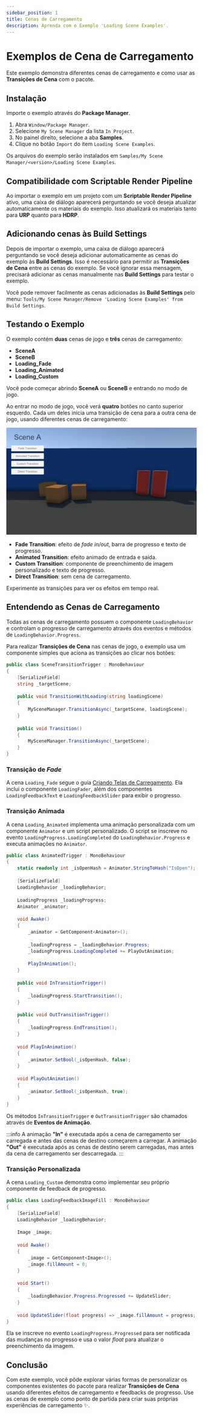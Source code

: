 ```yaml
---
sidebar_position: 1
title: Cenas de Carregamento
description: Aprenda com o Exemplo 'Loading Scene Examples'.
---
```


# Exemplos de Cena de Carregamento

Este exemplo demonstra diferentes cenas de carregamento e como usar as **Transições de Cena** com o pacote.

## Instalação

Importe o exemplo através do **Package Manager**.

1. Abra `Window/Package Manager`.
2. Selecione `My Scene Manager` da lista `In Project`.
3. No painel direito, selecione a aba **Samples**.
4. Clique no botão `Import` do item `Loading Scene Examples`.

Os arquivos do exemplo serão instalados em `Samples/My Scene Manager/<version>/Loading Scene Examples`.

## Compatibilidade com Scriptable Render Pipeline

Ao importar o exemplo em um projeto com um **Scriptable Render Pipeline** ativo, uma caixa de diálogo aparecerá perguntando se você deseja atualizar automaticamente os materiais do exemplo.
Isso atualizará os materiais tanto para **URP** quanto para **HDRP**.

## Adicionando cenas às Build Settings

Depois de importar o exemplo, uma caixa de diálogo aparecerá perguntando se você deseja adicionar automaticamente as cenas do exemplo às **Build Settings**.
Isso é necessário para permitir as **Transições de Cena** entre as cenas do exemplo.
Se você ignorar essa mensagem, precisará adicionar as cenas manualmente nas **Build Settings** para testar o exemplo.

Você pode remover facilmente as cenas adicionadas às **Build Settings** pelo menu: `Tools/My Scene Manager/Remove 'Loading Scene Examples' from Build Settings`.

## Testando o Exemplo

O exemplo contém **duas** cenas de jogo e **três** cenas de carregamento:

- **SceneA**
- **SceneB**
- **Loading_Fade**
- **Loading_Animated**
- **Loading_Custom**

Você pode começar abrindo **SceneA** ou **SceneB** e entrando no modo de jogo.

Ao entrar no modo de jogo, você verá **quatro** botões no canto superior esquerdo.
Cada um deles inicia uma transição de cena para a outra cena de jogo, usando diferentes cenas de carregamento:

![Loading Scene Examples](../img/sample_loading-scene-examples.jpg)

- **Fade Transition**: efeito de _fade in/out_, barra de progresso e texto de progresso.
- **Animated Transition**: efeito animado de entrada e saída.
- **Custom Transition**: componente de preenchimento de imagem personalizado e texto de progresso.
- **Direct Transition**: sem cena de carregamento.

Experimente as transições para ver os efeitos em tempo real.

## Entendendo as Cenas de Carregamento

Todas as cenas de carregamento possuem o componente `LoadingBehavior` e controlam o progresso de carregamento através dos eventos e métodos de `LoadingBehavior.Progress`.

Para realizar **Transições de Cena** nas cenas de jogo, o exemplo usa um componente simples que aciona as transições ao clicar nos botões:

```cs
public class SceneTransitionTrigger : MonoBehaviour
{
    [SerializeField]
    string _targetScene;

    public void TransitionWithLoading(string loadingScene)
    {
        MySceneManager.TransitionAsync(_targetScene, loadingScene);
    }

    public void Transition()
    {
        MySceneManager.TransitionAsync(_targetScene);
    }
}
```

### Transição de _Fade_

A cena `Loading_Fade` segue o guia [Criando Telas de Carregamento](../getting-started/loading-screens.md).
Ela inclui o componente `LoadingFader`, além dos componentes `LoadingFeedbackText` e `LoadingFeedbackSlider` para exibir o progresso.

### Transição Animada

A cena `Loading_Animated` implementa uma animação personalizada com um componente `Animator` e um script personalizado.
O script se inscreve no evento `LoadingProgress.LoadingCompleted` do `LoadingBehavior.Progress` e executa animações no `Animator`.

```cs
public class AnimatedTrigger : MonoBehaviour
{
    static readonly int _isOpenHash = Animator.StringToHash("IsOpen");

    [SerializeField]
    LoadingBehavior _loadingBehavior;

    LoadingProgress _loadingProgress;
    Animator _animator;

    void Awake()
    {
        _animator = GetComponent<Animator>();

        _loadingProgress = _loadingBehavior.Progress;
        _loadingProgress.LoadingCompleted += PlayOutAnimation;

        PlayInAnimation();
    }

    public void InTransitionTrigger()
    {
        _loadingProgress.StartTransition();
    }

    public void OutTransitionTrigger()
    {
        _loadingProgress.EndTransition();
    }

    void PlayInAnimation()
    {
        _animator.SetBool(_isOpenHash, false);
    }

    void PlayOutAnimation()
    {
        _animator.SetBool(_isOpenHash, true);
    }
}
```

Os métodos `InTransitionTrigger` e `OutTransitionTrigger` são chamados através de **Eventos de Animação**.

:::info
A animação **"In"** é executada após a cena de carregamento ser carregada e antes das cenas de destino começarem a carregar.
A animação **"Out"** é executada após as cenas de destino serem carregadas, mas antes da cena de carregamento ser descarregada.
:::

### Transição Personalizada

A cena `Loading_Custom` demonstra como implementar seu próprio componente de feedback de progresso.

```cs
public class LoadingFeedbackImageFill : MonoBehaviour
{
    [SerializeField]
    LoadingBehavior _loadingBehavior;

    Image _image;

    void Awake()
    {
        _image = GetComponent<Image>();
        _image.fillAmount = 0;
    }

    void Start()
    {
        _loadingBehavior.Progress.Progressed += UpdateSlider;
    }

    void UpdateSlider(float progress) => _image.fillAmount = progress;
}
```

Ela se inscreve no evento `LoadingProgress.Progressed` para ser notificada das mudanças no progresso e usa o valor _float_ para atualizar o preenchimento da imagem.

## Conclusão

Com este exemplo, você pôde explorar várias formas de personalizar os componentes existentes do pacote para realizar **Transições de Cena** usando diferentes efeitos de carregamento e feedbacks de progresso.
Use as cenas de exemplo como ponto de partida para criar suas próprias experiências de carregamento ✨.